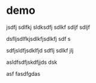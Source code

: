 # demo

jsdfj sdlfkj sldksdfj sdlkf sdljf sdljf

dsfljsdlfkjsdlkfjsdlkfj sdf
s

sdfjsldfjsdklfjd sdflj sdlkf jlj

asldfsdfjskdfjjds 
dsk

asf
fasdfgdas

